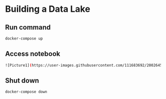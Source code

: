 # Building a Data Lake

## Run command
```sh
docker-compose up
```
## Access notebook
```sh
![Picture1](https://user-images.githubusercontent.com/111683692/200264540-050c3b6e-b452-48c6-bbb5-06a05777c7a6.png)
```
## Shut down
```sh
docker-compose down
```
